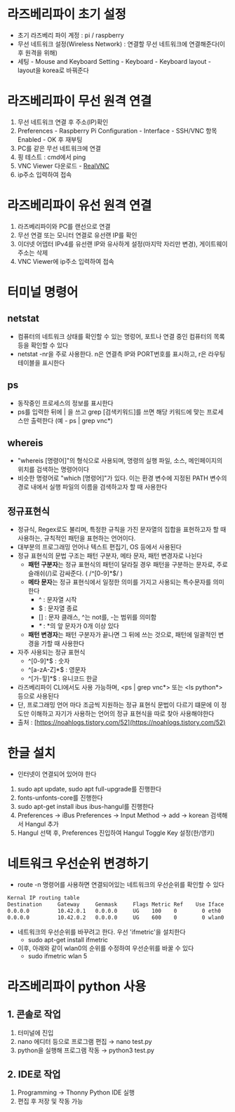 # 라즈베리파이 초기 설정

- 초기 라즈베리 파이 계정 : pi / raspberry
- 무선 네트워크 설정(Wireless Network) : 연결할 무선 네트워크에 연결해준다(이후 원격을 위해)
- 세팅 - Mouse and Keyboard Setting - Keyboard - Keyboard layout - layout을 korea로 바꿔준다

# 라즈베리파이 무선 원격 연결

1. 무선 네트워크 연결 후 주소(IP)확인
2. Preferences - Raspberry Pi Configuration - Interface - SSH/VNC 항목 Enabled - OK 후 재부팅
3. PC를 같은 무선 네트워크에 연결
4. 핑 테스트 : cmd에서 ping <ip>
5. VNC Viewer 다운로드 - [RealVNC](https://www.realvnc.com/en/connect/download/viewer/)
6. ip주소 입력하여 접속

# 라즈베리파이 유선 원격 연결

1. 라즈베리파이와 PC를 랜선으로 연결
2. 무선 연결 또는 모니터 연결로 유선랜 IP를 확인
3. 이더넷 어뎁터 IPv4를 유선랜 IP와 유사하게 설정(마지막 자리만 변경), 게이트웨이 주소는 삭제
4. VNC Viewer에 ip주소 입력하여 접속

# 터미널 명령어

## netstat

- 컴퓨터의 네트워크 상태를 확인할 수 있는 명렁어, 포트나 연결 중인 컴퓨터의 목록 등을 확인할 수 있다
- netstat -nr을 주로 사용한다. n은 연결측 IP와 PORT번호를 표시하고, r은 라우팅 테이블을 표시한다

## ps

- 동작중인 프로세스의 정보를 표시한다
- ps를 입력한 뒤에 | 을 쓰고 grep [검색키워드]를 쓰면 해당 키워드에 맞는 프로세스만 출력한다 (예 - ps | grep vnc*)

## whereis

- "whereis [명령어]"의 형식으로 사용되며, 명령의 실행 파일, 소스, 메인페이지의 위치를 검색하는 명령어이다
- 비슷한 명령어로 "which [명령어]"가 있다. 이는 환경 변수에 지정된 PATH 변수의 경로 내에서 실행 파일의 이름을 검색하고자 할 때 사용한다

## 정규표현식

- 정규식, Regex로도 불리며, 특정한 규칙을 가진 문자열의 집합을 표현하고자 할 때 사용하는, 규칙적인 패턴을 표현하는 언어이다.
- 대부분의 프로그래밍 언어나 텍스트 편집기, OS 등에서 사용된다
- 정규 표현식의 문법 구조는 패턴 구분자, 메타 문자, 패턴 변경자로 나뉜다
    - **패턴 구분자**는 정규 표현식의 패턴이 달라질 경우 패턴을 구분하는 문자로, 주로 슬래쉬(/)로 감싸준다. ( /^[0-9]*$/ )
    - **메타 문자**는 정규 표현식에서 일정한 의미를 가지고 사용되는 특수문자를 의미한다
        - ^ : 문자열 시작
        - $ : 문자열 종료
        - [] : 문자 클래스, ^는 not를, -는 범위를 의미함
        - _*_ : *의 앞 문자가 0개 이상 있다
    - **패턴 변경자**는 패턴 구분자가 끝나면 그 뒤에 쓰는 것으로, 패턴에 일괄적인 변경을 가할 때 사용한다
- 자주 사용되는 정규 표현식
    - ^[0-9]*$ : 숫자
    - ^[a-zA-Z]*$ : 영문자
    - ^[가-힣]*$ : 유니코드 한글
- 라즈베리파이 CLI에서도 사용 가능하며, <ps | grep vnc*> 또는 <ls python*> 등으로 사용된다
- 단, 프로그래밍 언어 마다 조금씩 지원하는 정규 표현식 문법이 다르기 떄문에 이 정도만 이해하고 자기가 사용하는 언어의 정규 표현식을 따로 찾아 사용해야한다
- 출처 : [https://noahlogs.tistory.com/52](https://noahlogs.tistory.com/52)

# 한글 설치

- 인터넷이 연결되어 있어야 한다
1. sudo apt update, sudo apt full-upgrade를 진행한다
2. fonts-unfonts-core를 진행한다
3. sudo apt-get install ibus ibus-hangul를 진행한다
4. Preferences → iBus Preferences → Input Method → add → korean 검색해서 Hangul 추가
5. Hangul 선택 후, Preferences 진입하여 Hangul Toggle Key 설정(한/영키)

# 네트워크 우선순위 변경하기

- route -n 명령어를 사용하면 연결되어있는 네트워크의 우선순위를 확인할 수 있다

```bash
Kernal IP routing table
Destination     Gateway     Genmask     Flags Metric Ref    Use Iface
0.0.0.0         10.42.0.1   0.0.0.0     UG    100    0        0 eth0
0.0.0.0         10.42.0.2   0.0.0.0     UG    600    0        0 wlan0
```

- 네트워크의 우선순위를 바꾸려고 한다. 우선 'ifmetric'을 설치한다
    - sudo apt-get install ifmetric
- 이후, 아래와 같이 wlan0의 순위를 수정하여 우선순위를 바꿀 수 있다
    - sudo ifmetric wlan 5

# 라즈베리파이 python 사용

## 1. 콘솔로 작업

1. 터미널에 진입
2. nano 에디터 등으로 프로그램 편집 → nano test.py
3. python을 실행해 프로그램 작동 → python3 test.py

## 2. IDE로 작업

1. Programming → Thonny Python IDE 실행
2. 편집 후 저장 및 작동 가능
